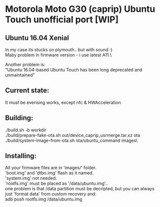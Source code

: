 # Motorola Moto G30 (caprip) Ubuntu Touch unofficial port [WIP]

## Ubuntu 16.04 Xenial
In my case its stucks on plymouth.. but with sound :)\
Maby problem in firmware version - i use latest A11.\

Another problem is:\
"Ubuntu 16.04-based Ubuntu Touch has been long deprecated and unmaintained"

## Current state:
It must be everising works, except nfc & HWAcceleration 

## Building:
./build.sh -b workdir\
./build/prepare-fake-ota.sh out/device_caprip_usrmerge.tar.xz ota\
./build/system-image-from-ota.sh ota/ubuntu_command images\

## Installing:
All your firmware files are in 'images/' folder.\
'boot.img' and 'dtbo.img' flash as it named.\
'system.img' not needed.\
'rootfs.img' must be placed as '/data/ubuntu.img'..\
one problem is that /data partition must be decripted, but you can always just 'format data' from custom recovery and:\
adb push rootfs.img /data/ubuntu.img
